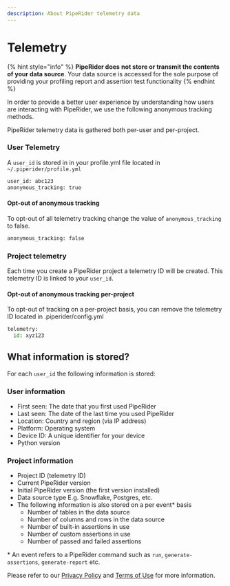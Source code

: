 ```yaml
---
description: About PipeRider telemetry data
---
```


# Telemetry

{% hint style="info" %}
**PipeRider does** **not store or transmit the contents of your data source**. Your data source is accessed for the sole purpose of providing your profiling report and assertion test functionality
{% endhint %}

In order to provide a better user experience by understanding how users are interacting with PipeRider, we use the following anonymous tracking methods.

PipeRider telemetry data is gathered both per-user and per-project.

### User Telemetry

A `user_id` is stored in in your profile.yml file located in `~/.piperider/profile.yml`

```python
user_id: abc123
anonymous_tracking: true
```

#### Opt-out of anonymous tracking

To opt-out of all telemetry tracking change the value of `anonymous_tracking` to false.

```python
anonymous_tracking: false
```

### **Project telemetry**

Each time you create a PipeRider project a telemetry ID will be created. This telemetry ID is linked to your `user_id`.

#### Opt-out of anonymous tracking per-project

To opt-out of tracking on a per-project basis, you can remove the telemetry ID located in .piperider/config.yml

```python
telemetry:
  id: xyz123
```

## What information is stored?

For each `user_id` the following information is stored:

### User information

* First seen: The date that you first used PipeRider
* Last seen: The date of the last time you used PipeRider
* Location: Country and region (via IP address)
* Platform: Operating system
* Device ID: A unique identifier for your device
* Python version

### Project information

* Project ID (telemetry ID)
* Current PipeRider version
* Initial PipeRider version (the first version installed)
* Data source type E.g. Snowflake, Postgres, etc.
* The following information is also stored on a per event\* basis
  * Number of tables in the data source
  * Number of columns and rows in the data source
  * Number of built-in assertions in use
  * Number of custom assertions in use
  * Number of passed and failed assertions

\* An event refers to a PipeRider command such as `run`, `generate-assertions`, `generate-report` etc.

Please refer to our [Privacy Policy](privacy/privacy-policy.md) and [Terms of Use](privacy/terms-of-use.md) for more information.
